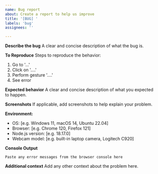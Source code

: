 ```yaml
---
name: Bug report
about: Create a report to help us improve
title: '[BUG] '
labels: 'bug'
assignees: ''

---
```


**Describe the bug**
A clear and concise description of what the bug is.

**To Reproduce**
Steps to reproduce the behavior:
1. Go to '...'
2. Click on '....'
3. Perform gesture '....'
4. See error

**Expected behavior**
A clear and concise description of what you expected to happen.

**Screenshots**
If applicable, add screenshots to help explain your problem.

**Environment:**
 - OS: [e.g. Windows 11, macOS 14, Ubuntu 22.04]
 - Browser: [e.g. Chrome 120, Firefox 121]
 - Node.js version: [e.g. 18.17.0]
 - Webcam model: [e.g. built-in laptop camera, Logitech C920]

**Console Output**
```
Paste any error messages from the browser console here
```

**Additional context**
Add any other context about the problem here.